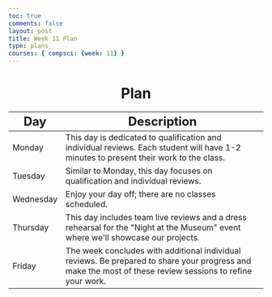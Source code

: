 ```yaml
---
toc: true
comments: false
layout: post
title: Week 11 Plan
type: plans
courses: { compsci: {week: 11} }
---
```


<h1 style="text-align: center;"><strong>Plan</strong></h1>
<table class="table">
    <thead>
        <tr>
            <th><font size="5">Day</font></th>
            <th><font size="5">Description</font></th>    
        </tr>
    </thead>
    <tbody>
        <tr>
            <td>Monday</td>
            <td>This day is dedicated to qualification and individual reviews. Each student will have 1-2 minutes to present their work to the class.</td>
        </tr>
        <tr>
            <td>Tuesday</td>
            <td>Similar to Monday, this day focuses on qualification and individual reviews.</td>
        </tr>
        <tr>
            <td>Wednesday</td>
            <td>Enjoy your day off; there are no classes scheduled.</td>
        </tr>
        <tr>
            <td>Thursday</td>
            <td>This day includes team live reviews and a dress rehearsal for the "Night at the Museum" event where we'll showcase our projects.</td>
        </tr>
        <tr>
            <td>Friday</td>
            <td>The week concludes with additional individual reviews. Be prepared to share your progress and make the most of these review sessions to refine your work.</td>
        </tr>
    </tbody>
</table>
